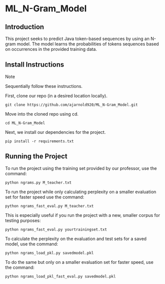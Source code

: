 # ML_N-Gram_Model


## Introduction

This project seeks to predict Java token-based sequences by using an N-gram model. The model learns the probabilities of tokens sequences based on occurrences in the provided training data.

## Install Instructions
> [!NOTE]
> Sequentially follow these instructions.

First, clone our repo (in a desired location locally).
```
git clone https://github.com/ajarnold920/ML_N-Gram_Model.git
```
Move into the cloned repo using cd.
```
cd ML_N-Gram_Model
```
Next, we install our dependencies for the project.
```
pip install -r requirements.txt
```

## Running the Project

To run the project using the training set provided by our professor, use the command:
```
python ngrams.py M_teacher.txt
```

To run the project while only calculating perplexity on a smaller evaluation set for faster speed use the command:
```
python ngrams_fast_eval.py M_teacher.txt
```

This is especially useful if you run the project with a new, smaller corpus for testing purposes:
```
python ngrams_fast_eval.py yourtrainingset.txt
```

To calculate the perplexity on the evaluation and test sets for a saved model, use the command:
```
python ngrams_load_pkl.py savedmodel.pkl
```

To do the same but only on a smaller evaluation set for faster speed, use the command:
```
python ngrams_load_pkl_fast_eval.py savedmodel.pkl
```
